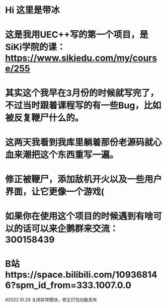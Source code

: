 # Hi 这里是带冰
# 这是我用UEC++写的第一个项目，是SiKi学院的课：https://www.sikiedu.com/my/course/255
# 其实这个我早在3月份的时候就写完了，不过当时跟着课程写的有一些Bug，比如被反复鞭尸什么的。
# 这两天我看到我库里躺着那份老源码就心血来潮把这个东西重写一遍。
# 修正被鞭尸，添加敌机开火以及一些用户界面，让它更像一个游戏(
# 如果你在使用这个项目的时候遇到有啥可以的话可以来企鹅群来交流：300158439
# B站https://space.bilibili.com/109368146?spm_id_from=333.1007.0.0
#2022.10.29 关闭异常模块，修正打包功能丢失
